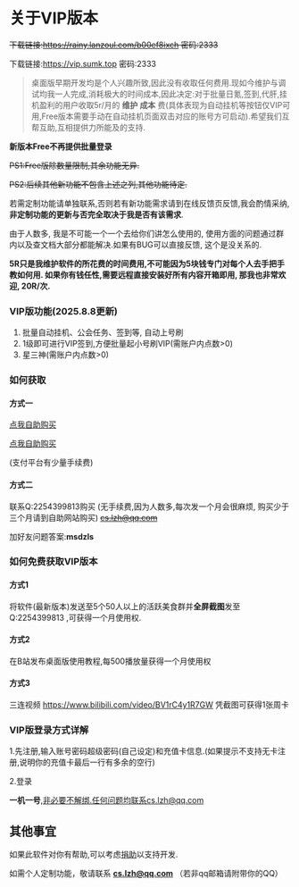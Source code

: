 # 关于VIP版本

~~下载链接:https://rainy.lanzoul.com/b00ef8ixch 密码:2333~~

下载链接:https://vip.sumk.top 密码:2333

> 桌面版早期开发均是个人兴趣所致,因此没有收取任何费用.现如今维护与调试均我一人完成,消耗极大的时间成本,因此决定:对于批量日氪,签到,代肝,挂机盈利的用户收取5r/月的 **维护** **成本** 费(具体表现为自动挂机等按钮仅VIP可用,Free版本需要手动在自动挂机页面双击对应的账号方可启动).希望我们互帮互助,互相提供力所能及的支持.

**新版本Free不再提供批量登录**

~~PS1:Free版除数量限制,其余功能无异.~~

~~PS2:后续其他新功能不包含上述之列,其他功能待定.~~

若需定制功能请单独联系,否则若有新功能需求请到在线反馈页反馈,我会酌情采纳,**非定制功能的更新与否完全取决于我是否有该需求**.

由于人数多, 我是不可能一个一个去给你们讲怎么使用的, 使用方面的问题通过群内以及查文档大部分都能解决.如果有BUG可以直接反馈, 这个是没关系的.

**5R只是我维护软件的所花费的时间费用,不可能因为5块钱专门对每个人去手把手教如何用. 如果你有钱任性,需要远程直接安装好所有内容开箱即用, 那我也非常欢迎, 20R/次.**

### VIP版功能(2025.8.8更新)

1. 批量自动挂机、公会任务、签到等, 自动上号刷
2. 1级即可进行VIP签到,方便批量起小号刷VIP(需账户内点数>0)
3. 星三神(需账户内点数>0)

### 如何获取

#### 方式一
[点我自助购买](https://vwxm.com/490EJ)

[点我自助购买](https://v.sumk.top)

(支付平台有少量手续费)

#### 方式二

联系Q:2254399813购买 (无手续费,因为人数多,每次发一个月会很麻烦, 购买少于三个月请到自助网站购买) ~~cs.lzh@qq.com~~ 

加好友问题答案:**msdzls**

### 如何免费获取VIP版本

#### 方式1

将软件(最新版本)发送至5个50人以上的活跃美食群并**全屏截图**发至 Q:2254399813 ,可获得一个月使用权.

#### 方式2

在B站发布桌面版使用教程,每500播放量获得一个月使用权

#### 方式3

三连视频 https://www.bilibili.com/video/BV1rC4y1R7GW 凭截图可获得1张周卡

### VIP版登录方式详解

1.先注册,输入账号密码超级密码(自己设定)和充值卡信息.(如果提示不支持无卡注册,说明你的充值卡最后一行有多余的空行)

2.登录

**一机一号**,非必要不解绑.任何问题均联系cs.lzh@qq.com

## 其他事宜

如果此软件对你有帮助,可以考虑[捐助](https://jz.sumk.top)以支持开发.

如需个人定制功能，敬请联系 **cs.lzh@qq.com** （若非qq邮箱请附带你的QQ）